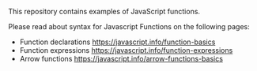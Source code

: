 This repository contains examples of JavaScript functions.

Please read about syntax for Javascript Functions on the following pages:

* Function declarations https://javascript.info/function-basics
* Function expressions https://javascript.info/function-expressions
* Arrow functions https://javascript.info/arrow-functions-basics
